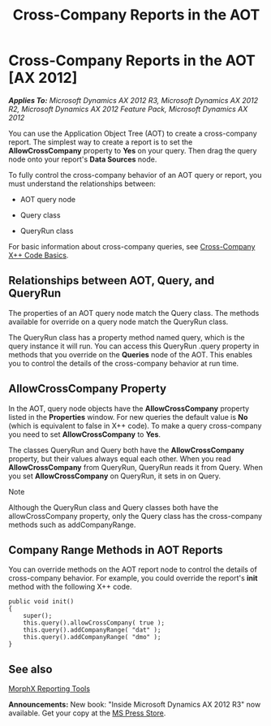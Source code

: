 ﻿---
title: Cross-Company Reports in the AOT
TOCTitle: Cross-Company Reports in the AOT
ms:assetid: 44a9703a-ec7c-4d86-9847-f644a6c3d9af
ms:mtpsurl: https://msdn.microsoft.com/en-us/library/Cc588001(v=AX.60)
ms:contentKeyID: 35242960
ms.date: 05/18/2015
mtps_version: v=AX.60
---

# Cross-Company Reports in the AOT [AX 2012]


_**Applies To:** Microsoft Dynamics AX 2012 R3, Microsoft Dynamics AX 2012 R2, Microsoft Dynamics AX 2012 Feature Pack, Microsoft Dynamics AX 2012_

You can use the Application Object Tree (AOT) to create a cross-company report. The simplest way to create a report is to set the **AllowCrossCompany** property to **Yes** on your query. Then drag the query node onto your report's **Data Sources** node.

To fully control the cross-company behavior of an AOT query or report, you must understand the relationships between:

  - AOT query node

  - Query class

  - QueryRun class

For basic information about cross-company queries, see [Cross-Company X++ Code Basics](cross-company-x-code-basics.md).

## Relationships between AOT, Query, and QueryRun

The properties of an AOT query node match the Query class. The methods available for override on a query node match the QueryRun class.

The QueryRun class has a property method named query, which is the query instance it will run. You can access this QueryRun .query property in methods that you override on the **Queries** node of the AOT. This enables you to control the details of the cross-company behavior at run time.

## AllowCrossCompany Property

In the AOT, query node objects have the **AllowCrossCompany** property listed in the **Properties** window. For new queries the default value is **No** (which is equivalent to false in X++ code). To make a query cross-company you need to set **AllowCrossCompany** to **Yes**.

The classes QueryRun and Query both have the **AllowCrossCompany** property, but their values always equal each other. When you read **AllowCrossCompany** from QueryRun, QueryRun reads it from Query. When you set **AllowCrossCompany** on QueryRun, it sets in on Query.


> [!NOTE]
> <P>Although the QueryRun class and Query classes both have the allowCrossCompany property, only the Query class has the cross-company methods such as addCompanyRange.</P>



## Company Range Methods in AOT Reports

You can override methods on the AOT report node to control the details of cross-company behavior. For example, you could override the report's **init** method with the following X++ code.

    public void init()
    {
        super();
        this.query().allowCrossCompany( true );
        this.query().addCompanyRange( "dat" );
        this.query().addCompanyRange( "dmo" );
    }

## See also

[MorphX Reporting Tools](https://msdn.microsoft.com/en-us/library/bb427701\(v=ax.60\))

  
**Announcements:** New book: "Inside Microsoft Dynamics AX 2012 R3" now available. Get your copy at the [MS Press Store](https://www.microsoftpressstore.com/store/inside-microsoft-dynamics-ax-2012-r3-9780735685109).

